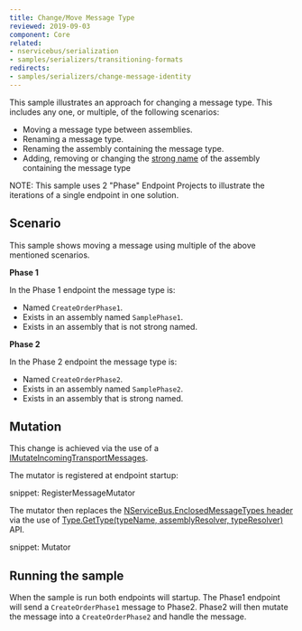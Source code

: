 ```yaml
---
title: Change/Move Message Type
reviewed: 2019-09-03
component: Core
related:
- nservicebus/serialization
- samples/serializers/transitioning-formats
redirects:
- samples/serializers/change-message-identity
---
```


This sample illustrates an approach for changing a message type. This includes any one, or multiple, of the following scenarios:

 * Moving a message type between assemblies.
 * Renaming a message type.
 * Renaming the assembly containing the message type.
 * Adding, removing or changing the [strong name](https://docs.microsoft.com/en-us/dotnet/framework/app-domains/strong-named-assemblies) of the assembly containing the message type

NOTE: This sample uses 2 "Phase" Endpoint Projects to illustrate the iterations of a single endpoint in one solution.


## Scenario

This sample shows moving a message using multiple of the above mentioned scenarios.

**Phase 1**

In the Phase 1 endpoint the message type is:

 * Named `CreateOrderPhase1`.
 * Exists in an assembly named `SamplePhase1`.
 * Exists in an assembly that is not strong named.


**Phase 2**

In the Phase 2 endpoint the message type is:

 * Named `CreateOrderPhase2`.
 * Exists in an assembly named `SamplePhase2`.
 * Exists in an assembly that is strong named.


## Mutation

This change is achieved via the use of a [IMutateIncomingTransportMessages](/nservicebus/pipeline/message-mutators.md?version=core_7#transport-messages-mutators-imutateincomingtransportmessages).

The mutator is registered at endpoint startup:

snippet: RegisterMessageMutator


The mutator then replaces the [NServiceBus.EnclosedMessageTypes header](/nservicebus/messaging/headers.md#serialization-headers-nservicebus-enclosedmessagetypes) via the use of [Type.GetType(typeName, assemblyResolver, typeResolver)](https://msdn.microsoft.com/en-us/library/ee332932.aspx) API.

snippet: Mutator


## Running the sample

When the sample is run both endpoints will startup. The Phase1 endpoint will send a `CreateOrderPhase1` message to Phase2. Phase2 will then mutate the message into a `CreateOrderPhase2` and handle the message.
